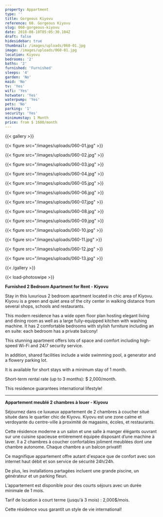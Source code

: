 ```yaml
---
property: Appartment
type: ''
title: Gorgeous Kiyovu
reference: 60. Gorgeous Kiyovu
slug: 060-gorgeous-kiyovu
date: 2018-08-10T05:05:30.104Z
draft: false
hidesidebar: true
thumbnail: /images/uploads/060-01.jpg
image: /images/uploads/060-01.jpg
location: Kiyovu
bedrooms: '2'
baths: '2'
furnished: 'Furnished'
sleeps: '4'
garden: 'No'
maid: 'No'
tv: 'Yes'
wifi: 'Yes'
hotwater: 'Yes'
waterpump: 'Yes'
pets: 'No'
parking: '1'
security: 'Yes'
minimumstay: 1 Month
price: from $ 1600/month
---
```

{{< gallery >}}

{{< figure src="/images/uploads/060-01.jpg" >}}

{{< figure src="/images/uploads/060-02.jpg" >}}

{{< figure src="/images/uploads/060-03.jpg" >}}

{{< figure src="/images/uploads/060-04.jpg" >}}

{{< figure src="/images/uploads/060-05.jpg" >}}

{{< figure src="/images/uploads/060-06.jpg" >}}

{{< figure src="/images/uploads/060-07.jpg" >}}

{{< figure src="/images/uploads/060-08.jpg" >}}

{{< figure src="/images/uploads/060-09.jpg" >}}

{{< figure src="/images/uploads/060-10.jpg" >}}

{{< figure src="/images/uploads/060-11.jpg" >}}

{{< figure src="/images/uploads/060-12.jpg" >}}

{{< figure src="/images/uploads/060-13.jpg" >}}

{{< /gallery >}}

{{< load-photoswipe >}}

**Furnished 2 Bedroom Apartment for Rent - Kiyovu**

Stay in this luxurious 2 bedroom apartment located in chic area of Kiyovu. Kiyovu is a green and quiet area of the city center in walking distance from several shops, schools and restaurants.

This modern residence has a wide open floor plan hosting elegant living and dining room as well as a large fully-equipped kitchen with washing machine. It has 2 comfortable bedrooms with stylish furniture including an en suite: each bedroom has a private balcony!

This stunning apartment offers lots of space and comfort including high-speed Wi-Fi and 24/7 security service.

In addition, shared facilities include a wide swimming pool, a generator and a flowery parking lot.

It is available for short stays with a minimum stay of 1 month.

Short-term rental rate (up to 3 months): $ 2,000/month.

This residence guarantees international lifestyle!

---

**Appartement meublé 2 chambres à louer - Kiyovu**

Séjournez dans ce luxueux appartement de 2 chambres à coucher situé située dans le quartier chic de Kiyovu. Kiyovu est une zone calme et verdoyante du centre-ville à proximité de magasins, écoles, et restaurants.

Cette résidence moderne a un salon et une salle à manger élégants ouvrant sur une cuisine spacieuse entièrement équipée disposant d’une machine à laver. Il a 2 chambres à coucher confortables joliment meublées dont une chambre autonome. Chaque chambre a un balcon privatif!

Ce magnifique appartement offre autant d'espace que de confort avec son internet haut débit et son service de sécurité 24h/24h.

De plus, les installations partagées incluent une grande piscine, un générateur et un parking fleuri.

L’appartement est disponible pour des courts séjours avec un durée minimale de 1 mois.

Tarif de location à court terme (jusqu'à 3 mois) : 2,000$/mois.

Cette résidence vous garantit un style de vie international!
